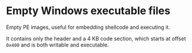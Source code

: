 # Empty Windows executable files

Empty PE images, useful for embedding shellcode and executing it.

It contains only the header and a 4 KB code section, which starts at offset `0x400` and is both writable and executable.
